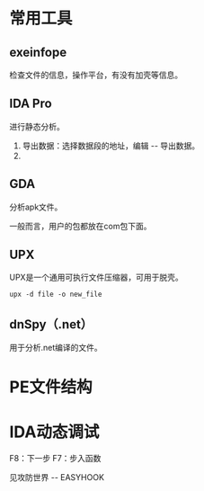 # 常用工具

## exeinfope

检查文件的信息，操作平台，有没有加壳等信息。

## IDA Pro

进行静态分析。

1. 导出数据：选择数据段的地址，编辑 -- 导出数据。
2.  

## GDA

分析apk文件。

一般而言，用户的包都放在com包下面。

## UPX

UPX是一个通用可执行文件压缩器，可用于脱壳。

```shell
upx -d file -o new_file
```

## dnSpy（.net）

用于分析.net编译的文件。

# PE文件结构



# IDA动态调试

F8：下一步     F7：步入函数

见攻防世界 -- EASYHOOK
